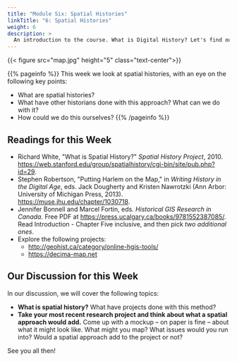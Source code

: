 ```yaml
---
title: "Module Six: Spatial Histories"
linkTitle: "6: Spatial Histories"
weight: 6
description: >
  An introduction to the course. What is Digital History? Let's find out.
---
```


{{< figure src="map.jpg" height="5" class="text-center">}}

{{% pageinfo %}}
This week we look at spatial histories, with an eye on the following key points:

* What are spatial histories?
* What have other historians done with this approach? What can we do with it?
* How could we do this ourselves?
{{% /pageinfo %}}

## Readings for this Week

* Richard White, "What is Spatial History?" _Spatial History Project_, 2010. <https://web.stanford.edu/group/spatialhistory/cgi-bin/site/pub.php?id=29>.
* Stephen Robertson, "Putting Harlem on the Map," in _Writing History in the Digital Age_, eds. Jack Dougherty and Kristen Nawrotzki (Ann Arbor: University of Michigan Press, 2013). <https://muse.jhu.edu/chapter/1030718>.
* Jennifer Bonnell and Marcel Fortin, eds. _Historical GIS Research in Canada_. Free PDF at https://press.ucalgary.ca/books/9781552387085/. Read Introduction - Chapter Five inclusive, and then pick _two additional ones_.
* Explore the following projects:
	* <http://geohist.ca/category/online-hgis-tools/>
	* <https://decima-map.net>

## Our Discussion for this Week

In our discussion, we will cover the following topics:

* **What is spatial history?** What have projects done with this method? 
* **Take your most recent research project and think about what a spatial approach would add.** Come up with a mockup – on paper is fine – about what it might look like. What might you map? What issues would you run into? Would a spatial approach add to the project or not? 

See you all then!